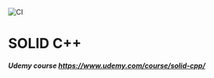 ![CI](https://github.com/AndriiShostatskyi/CppSOLID/workflows/CI/badge.svg)


# SOLID C++
##### Udemy course https://www.udemy.com/course/solid-cpp/
